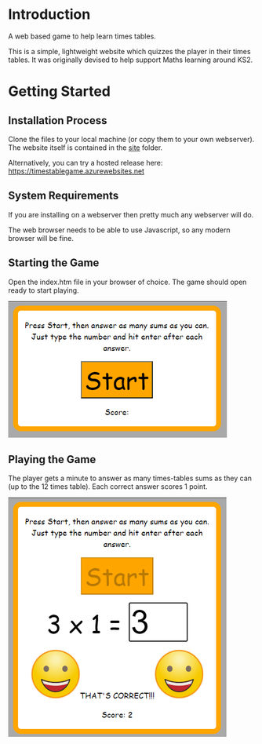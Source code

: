 # Introduction
A web based game to help learn times tables.

This is a simple, lightweight website which quizzes the player in their times tables. It was originally devised to help support Maths learning around KS2.

# Getting Started
## Installation Process
Clone the files to your local machine (or copy them to your own webserver). The website itself is contained in the [site](site) folder.

Alternatively, you can try a hosted release here: https://timestablegame.azurewebsites.net

## System Requirements
If you are installing on a webserver then pretty much any webserver will do.

The web browser needs to be able to use Javascript, so any modern browser will be fine.

## Starting the Game
Open the index.htm file in your browser of choice. The game should open ready to start playing.

![Do you want to play a game?](documentation/startgame.png)

## Playing the Game
The player gets a minute to answer as many times-tables sums as they can (up to the 12 times table). Each correct answer scores 1 point.

![Get the sums right](documentation/playgame.png)
